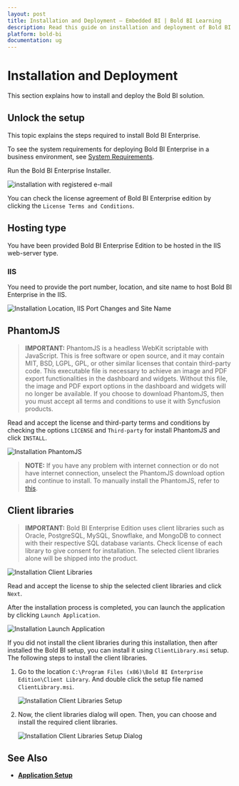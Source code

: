 ```yaml
---
layout: post
title: Installation and Deployment – Embedded BI | Bold BI Learning
description: Read this guide on installation and deployment of Bold BI Embedded in your own servers or private cloud. 
platform: bold-bi
documentation: ug
---
```


# Installation and Deployment 

This section explains how to install and deploy the Bold BI solution. 

## Unlock the setup

This topic explains the steps required to install Bold BI Enterprise.

To see the system requirements for deploying Bold BI Enterprise in a business environment, see [System Requirements](/embedded-bi/setup/overview/#prerequisites-for-windows).

Run the Bold BI Enterprise Installer.

![installation with registered e-mail](/static/assets/embedded/setup/images/installation-step-1.png)

You can check the license agreement of Bold BI Enterprise edition by clicking the `License Terms and Conditions`.

## Hosting type

You have been provided Bold BI Enterprise Edition to be hosted in the IIS web-server type.

### IIS

You need to provide the port number, location, and site name to host Bold BI Enterprise in the IIS.

![Installation Location, IIS Port Changes and Site Name](/static/assets/embedded/setup/images/installation-IIS.png)

## PhantomJS

> **IMPORTANT:** PhantomJS is a headless WebKit scriptable with JavaScript. This is free software or open source, and it may contain MIT, BSD, LGPL, GPL, or other similar licenses that contain third-party code. This executable file is necessary to achieve an image and PDF export functionalities in the dashboard and widgets. Without this file, the image and PDF export options in the dashboard and widgets will no longer be available. If you choose to download PhantomJS, then you must accept all terms and conditions to use it with Syncfusion products.

Read and accept the license and third-party terms and conditions by checking the options `LICENSE` and `Third-party` for install PhantomJS and click `INSTALL`.

![Installation PhantomJS](/static/assets/embedded/setup/images/installation-phantomjs.png)  

> **NOTE:** If you have any problem with internet connection or do not have internet connection, unselect the PhantomJS download option and continue to install. To manually install the PhantomJS, refer to [this](/embedded-bi/faq/how-to-install-phantomjs-manually/).

## Client libraries

> **IMPORTANT:** Bold BI Enterprise Edition uses client libraries such as Oracle, PostgreSQL, MySQL, Snowflake, and MongoDB to connect with their respective SQL database variants. Check license of each library to give consent for installation. The selected client libraries alone will be shipped into the product.

![Installation Client Libraries](/static/assets/embedded/setup/images/installation-clientlibraries.png)

Read and accept the license to ship the selected client libraries and click `Next`.

After the installation process is completed, you can launch the application by clicking `Launch Application`.

![Installation Launch Application](/static/assets/embedded/setup/images/installation-launchapplication.png)

If you did not install the client libraries during this installation, then after installed the Bold BI setup, you can install it using `ClientLibrary.msi` setup.  The following steps to install the client libraries.
1.	Go to the location `C:\Program Files (x86)\Bold BI Enterprise Edition\Client Library`. And double click the setup file named `ClientLibrary.msi`.

    ![Installation Client Libraries Setup](/static/assets/embedded/setup/images/installation-clientlibraries_setup.png)

2.	Now, the client libraries dialog will open. Then, you can choose and install the required client libraries.

    ![Installation Client Libraries Setup Dialog](/static/assets/embedded/setup/images/installation-clientlibraries_setup_dialog.png)

## See Also

* [**Application Setup**](/embedded-bi/application-startup/)